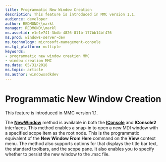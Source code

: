 ```yaml
---
title: Programmatic New Window Creation
description: This feature is introduced in MMC version 1.1.
audience: developer
author: REDMOND\\markl
manager: REDMOND\\markl
ms.assetid: e1e1e741-3bdb-4826-811b-177bb14bf476
ms.prod: windows-server-dev
ms.technology: microsoft-management-console
ms.tgt_platform: multiple
keywords:
- programmatic new window creation MMC
- window creation MMC
ms.date: 05/31/2018
ms.topic: article
ms.author: windowssdkdev
---
```


# Programmatic New Window Creation

This feature is introduced in MMC version 1.1.

The [**NewWindow**](iconsole2-newwindow.md) method is available in both the [**IConsole**](iconsole2.md) and **IConsole2** interfaces. This method enables a snap-in to open a new MDI window with a specified scope item as the root node. This is the programmatic equivalent of the **New Window From Here** command on the **View** context menu. The method also supports options for that displays the title bar text, the standard toolbars, and the scope pane. It also enables you to specify whether to persist the new window to the .msc file.

 

 




